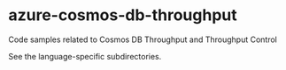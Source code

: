# azure-cosmos-db-throughput

Code samples related to Cosmos DB Throughput and Throughput Control

See the language-specific subdirectories.
